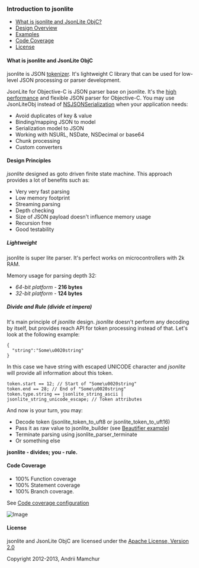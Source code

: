 ### Introduction to jsonlite

* [What is jsonlite and JsonLite ObjC?](#what-is-jsonlite-and-jsonlite-objc)
* [Design Overview](#design-principles)
* [Examples](https://github.com/amamchur/jsonlite/wiki/Examples)
* [Code Coverage](#code-coverage)
* [License](#license)

#### What is jsonlite and JsonLite ObjC

jsonlite is JSON [tokenizer](http://en.wikipedia.org/wiki/Tokenization). It's lightweight C library that can be used for low-level JSON processing or parser development.

JsonLite for Objective-C is JSON parser base on jsonlite. It's the [high performance](https://github.com/amamchur/iJSONBenchmark) and flexible JSON parser for Objective-C.
You may use JsonLiteObj instead of <a href="http://developer.apple.com/library/ios/#documentation/Foundation/Reference/NSJSONSerialization_Class/Reference/Reference.html">NSJSONSerialization</a>
when your application needs:
* Avoid duplicates of key & value 
* Binding/mapping JSON to model
* Serialization model to JSON 
* Working with NSURL, NSDate, NSDecimal or base64
* Chunk processing
* Custom converters

#### Design Principles

_jsonlite_ designed as goto driven finite state machine. This approach provides a lot of benefits such as:

* Very very fast parsing
* Low memory footprint
* Streaming parsing
* Depth checking
* Size of JSON payload doesn't influence memory usage
* Recursion free
* Good testability

##### Lightweight

jsonlite is super lite parser. It's perfect works on microcontrollers with 2k RAM.

Memory usage for parsing depth 32:
* *64-bit platform* - **216 bytes**
* *32-bit platform* - **124 bytes**

##### Divide and Rule (divide et impera)

It's main principle of _jsonlite_ design. _jsonlite_ doesn't perform any decoding by itself, but provides reach API for token processing instead of that.
Let's look at the following example:
```
{
  "string":"Some\u0020string"
}
```

In this case we have string with escaped UNICODE character and _jsonlite_ will provide all information about this token.
```
token.start == 12; // Start of "Some\u0020string"
token.end == 28; // End of "Some\u0020string"
token.type.string == jsonlite_string_ascii | jsonlite_string_unicode_escape; // Token attributes
```

And now is your turn, you may:
* Decode token (jsonlite_token_to_uft8 or jsonlite_token_to_uft16)
* Pass it as raw value to jsonlite_builder (see [Beautifier example](https://github.com/amamchur/jsonlite/blob/master/Examples/Beautifier/Beautifier/main.c)) 
* Terminate parsing using jsonlite_parser_terminate
* Or something else

**jsonlite - divides; you - rule.**

#### Code Coverage

* 100% Function coverage
* 100% Statement coverage
* 100% Branch coverage. 

See [Code coverage configuration](https://github.com/amamchur/jsonlite/wiki/Code-coverage-configuration)

![Image](../master/tests/cov.png?raw=true)

#### License

jsonlite and JsonLite ObjC are licensed under the [Apache License, Version 2.0](http://www.apache.org/licenses/LICENSE-2.0)

Copyright 2012-2013, Andrii Mamchur
